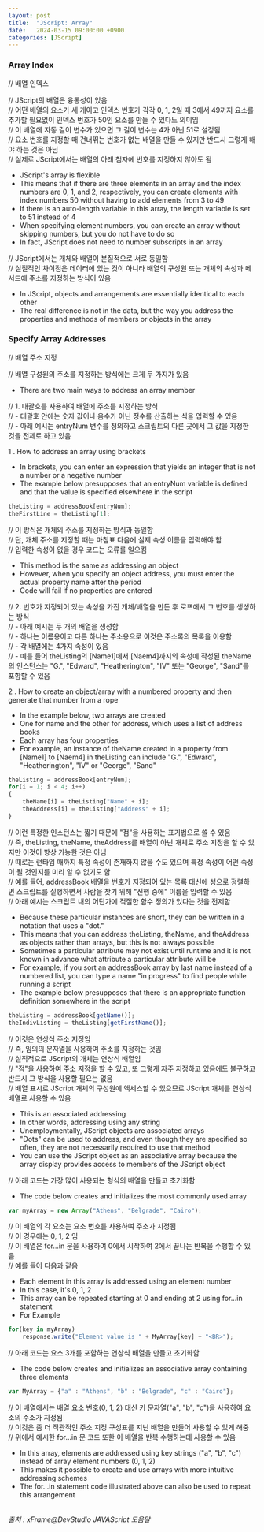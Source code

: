 ```yaml
---
layout: post
title:  "JScript: Array"
date:   2024-03-15 09:00:00 +0900
categories: [JScript]
---
```


### Array Index   
// 배열 인덱스   
   
// JScript의 배열은 융통성이 있음   
// 어떤 배열의 요소가 세 개이고 인덱스 번호가 각각 0, 1, 2일 때 3에서 49까지 요소를 추가할 필요없이 인덱스 번호가 50인 요소를 만들 수 있다느 의미임   
// 이 배열에 자동 길이 변수가 있으면 그 길이 변수는 4가 아닌 51로 설정됨   
// 요소 번호를 지정할 때 건너뛰는 번호가 없는 배열을 만들 수 있지만 반드시 그렇게 해야 하는 것은 아님   
// 실제로 JScript에서는 배열의 아래 첨자에 번호를 지정하지 않아도 됨   
- JScript's array is flexible   
- This means that if there are three elements in an array and the index numbers are 0, 1, and 2, respectively, you can create elements with index numbers 50 without having to add elements from 3 to 49   
- If there is an auto-length variable in this array, the length variable is set to 51 instead of 4   
- When specifying element numbers, you can create an array without skipping numbers, but you do not have to do so   
- In fact, JScript does not need to number subscripts in an array   
   
// JScript에서는 개체와 배열이 본질적으로 서로 동일함   
// 실질적인 차이점은 데이터에 있는 것이 아니라 배열의 구성원 또는 개체의 속성과 메서드에 주소를 지정하는 방식이 있음   
- In JScript, objects and arrangements are essentially identical to each other   
- The real difference is not in the data, but the way you address the properties and methods of members or objects in the array   
   
### Specify Array Addresses   
// 배열 주소 지정   
   
// 배열 구성원의 주소를 지정하는 방식에는 크게 두 가지가 있음   
- There are two main ways to address an array member   
   
// 1. 대괄호를 사용하여 배열에 주소를 지정하는 방식   
// - 대괄호 안에는 숫자 값이나 음수가 아닌 정수를 산출하는 식을 입력할 수 있음   
// - 아래 예시는 entryNum 변수를 정의하고 스크립트의 다른 곳에서 그 값을 지정한 것을 전제로 하고 있음   
   
1 . How to address an array using brackets   
- In brackets, you can enter an expression that yields an integer that is not a number or a negative number   
- The example below presupposes that an entryNum variable is defined and that the value is specified elsewhere in the script   
   
```javascript
theListing = addressBook[entryNum];
theFirstLine = theListing[1];
```
   
// 이 방식은 개체의 주소를 지정하는 방식과 동일함   
// 단, 개체 주소를 지정할 때는 마침표 다음에 실제 속성 이름을 입력해야 함   
// 입력한 속성이 없을 경우 코드는 오류를 일으킴   
- This method is the same as addressing an object   
- However, when you specify an object address, you must enter the actual property name after the period   
- Code will fail if no properties are entered   
   
// 2. 번호가 지정되어 있는 속성을 가진 개체/배열을 만든 후 로프에서 그 번호를 생성하는 방식   
// - 아래 예시는 두 개의 배열을 생성함   
// - 하나는 이름용이고 다른 하나는 주소용으로 이것은 주소록의 목록을 이용함   
// - 각 배열에는 4가지 속성이 있음   
// - 예를 들어 theListing의 [Name1]에서 [Naem4]까지의 속성에 작성된 theName의 인스턴스는 "G.", "Edward", "Heatherington", "IV" 또는 "George", "Sand"를 포함할 수 있음   
   
2 . How to create an object/array with a numbered property and then generate that number from a rope   
- In the example below, two arrays are created   
- One for name and the other for address, which uses a list of address books   
- Each array has four properties   
- For example, an instance of theName created in a property from [Name1] to [Naem4] in theListing can include "G.", "Edward", "Heatherington", "IV" or "George", "Sand"   
   
```javascript
theListing = addressBook[entryNum];
for(i = 1; i < 4; i++)
{
    theName[i] = theListing["Name" + i];
    theAddress[i] = theListing["Address" + i];
}
```
   
// 이런 특정한 인스턴스는 짧기 때문에 "점"을 사용하는 표기법으로 쓸 수 있음   
// 즉, theListing, theName, theAddress를 배열이 아닌 개체로 주소 지정을 할 수 있지만 이것이 항상 가능한 것은 아님   
// 때로는 런타임 때까지 특정 속성이 존재하지 않을 수도 있으며 특정 속성이 어떤 속성이 될 것인지를 미리 알 수 없기도 함   
// 예를 들어, addressBook 배열을 번호가 지정되어 있는 목록 대신에 성으로 정렬하면 스크립트를 실행하면서 사람을 찾기 위해 "진행 중에" 이름을 입력할 수 있음   
// 아래 예시는 스크립트 내의 어딘가에 적절한 함수 정의가 있다는 것을 전제함   
- Because these particular instances are short, they can be written in a notation that uses a "dot."   
- This means that you can address theListing, theName, and theAddress as objects rather than arrays, but this is not always possible   
- Sometimes a particular attribute may not exist until runtime and it is not known in advance what attribute a particular attribute will be   
- For example, if you sort an addressBook array by last name instead of a numbered list, you can type a name "in progress" to find people while running a script   
- The example below presupposes that there is an appropriate function definition somewhere in the script   
   
```javascript
theListing = addressBook[getName()];
theIndivListing = theListing[getFirstName()];
```
   
// 이것은 연상식 주소 지정임   
// 즉, 임의의 문자열을 사용하여 주소를 지정하는 것임   
// 실직적으로 JScript의 개체는 연상식 배열임   
// "점"을 사용하여 주소 지정을 할 수 있고, 또 그렇게 자주 지정하고 있음에도 불구하고 반드시 그 방식을 사용할 필요는 없음   
// 배열 표시로 JScript 개체의 구성원에 액세스할 수 있으므로 JScript 개체를 연상식 배열로 사용할 수 있음   
- This is an associated addressing   
- In other words, addressing using any string   
- Unemploymentally, JScript objects are associated arrays   
- "Dots" can be used to address, and even though they are specified so often, they are not necessarily required to use that method   
- You can use the JScript object as an associative array because the array display provides access to members of the JScript object   
   
// 아래 코드는 가장 많이 사용되는 형식의 배열을 만들고 초기화함   
- The code below creates and initializes the most commonly used array   
   
```javascript
var myArray = new Array("Athens", "Belgrade", "Cairo");
```
   
// 이 배열의 각 요소는 요소 번호를 사용하여 주소가 지정됨   
// 이 경우에는 0, 1, 2 임   
// 이 배열은 for...in 문을 사용하여 0에서 시작하여 2에서 끝나는 반복을 수행할 수 있음   
// 예를 들어 다음과 같음   
- Each element in this array is addressed using an element number   
- In this case, it's 0, 1, 2   
- This array can be repeated starting at 0 and ending at 2 using for...in statement   
- For Example   
   
```javascript
for(key in myArray)
    response.write("Element value is " + MyArray[key] + "<BR>");
```
   
// 아래 코드는 요소 3개를 포함하는 연상식 배열을 만들고 초기화함   
- The code below creates and initializes an associative array containing three elements   
   
```javascript
var MyArray = {"a" : "Athens", "b" : "Belgrade", "c" : "Cairo"};
```
   
// 이 배열에서는 배열 요소 번호(0, 1, 2) 대신 키 문자열("a", "b", "c")을 사용하여 요소의 주소가 지정됨   
// 이것은 좀 더 직관적인 주소 지정 구성표를 지닌 배열을 만들어 사용할 수 있게 해줌   
// 위에서 예시한 for...in 문 코드 또한 이 배열을 반복 수행하는데 사용할 수 있음   
- In this array, elements are addressed using key strings ("a", "b", "c") instead of array element numbers (0, 1, 2)   
- This makes it possible to create and use arrays with more intuitive addressing schemes   
- The for...in statement code illustrated above can also be used to repeat this arrangement   
   
<br />
<cite>출처 : xFrame@DevStudio JAVAScript 도움말</cite>
